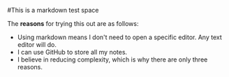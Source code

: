 #This is a markdown test space

The **reasons** for trying this out are as follows:
- Using markdown means I don't need to open a specific editor. Any text editor will do.
- I can use GitHub to store all my notes.
- I believe in reducing complexity, which is why there are only three reasons.